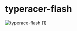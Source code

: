 # typeracer-flash

![typerace-flash (1)](https://user-images.githubusercontent.com/6601377/111522329-1eb53100-8795-11eb-829a-47610d40b33b.png)

